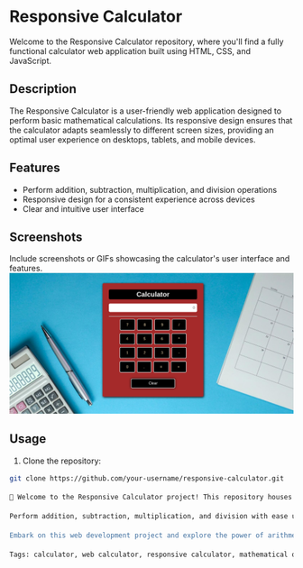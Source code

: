 # Responsive Calculator

Welcome to the Responsive Calculator repository, where you'll find a fully functional calculator web application built using HTML, CSS, and JavaScript.

## Description

The Responsive Calculator is a user-friendly web application designed to perform basic mathematical calculations. Its responsive design ensures that the calculator adapts seamlessly to different screen sizes, providing an optimal user experience on desktops, tablets, and mobile devices.

## Features

- Perform addition, subtraction, multiplication, and division operations
- Responsive design for a consistent experience across devices
- Clear and intuitive user interface

## Screenshots

Include screenshots or GIFs showcasing the calculator's user interface and features.
![Calculator Screenshot](calc-screenshot.png)

## Usage

1. Clone the repository:

```bash
git clone https://github.com/your-username/responsive-calculator.git

🧮 Welcome to the Responsive Calculator project! This repository houses a fully functional web calculator that can perform a variety of mathematical operations. Built with HTML, CSS, and JavaScript, this calculator is designed to be responsive and adaptable, ensuring a seamless user experience across different devices. 

Perform addition, subtraction, multiplication, and division with ease using this user-friendly web calculator. Whether you're solving complex equations or simply crunching numbers, this calculator has got you covered. Its responsive design allows you to effortlessly access and utilize its functionality on desktops, tablets, and mobile devices. 

Embark on this web development project and explore the power of arithmetic calculations with our responsive calculator. Dive into the world of HTML, CSS, and JavaScript as you contribute to this exciting project. Let's create the ultimate web calculator together! 🌐🧮💻

Tags: calculator, web calculator, responsive calculator, mathematical operations, HTML, CSS, JavaScript, web development, project, arithmetic calculations.
